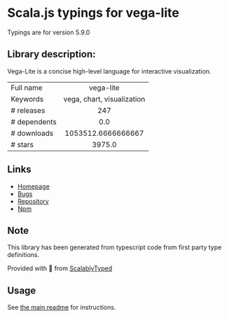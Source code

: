 
# Scala.js typings for vega-lite

Typings are for version 5.9.0

## Library description:
Vega-Lite is a concise high-level language for interactive visualization.

|                    |                 |
| ------------------ | :-------------: |
| Full name          | vega-lite |
| Keywords           | vega, chart, visualization |
| # releases         | 247 |
| # dependents       | 0.0 |
| # downloads        | 1053512.6666666667 |
| # stars            | 3975.0 |

## Links
- [Homepage](https://vega.github.io/vega-lite/)
- [Bugs](https://github.com/vega/vega-lite/issues)
- [Repository](https://github.com/vega/vega-lite)
- [Npm](https://www.npmjs.com/package/vega-lite)
    


## Note
This library has been generated from typescript code from first party type definitions.

Provided with :purple_heart: from [ScalablyTyped](https://github.com/oyvindberg/ScalablyTyped)

## Usage
See [the main readme](../../readme.md) for instructions.


